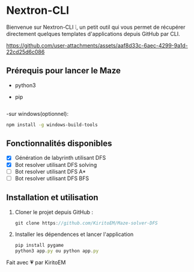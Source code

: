 # Nextron-CLI

Bienvenue sur Nextron-CLI ❕, un petit outil qui vous permet de récupérer directement quelques templates d'applications depuis GitHub par CLI.

https://github.com/user-attachments/assets/aaf8d33c-6aec-4299-9a1d-22cd25d6c086

  
## Prérequis pour lancer le Maze
- python3
- pip 

   ```
-sur windows(optionnel):
   ```bash
   npm install -g windows-build-tools
   ```

## Fonctionnalités disponibles
- [X] Génération de labyrinth utilisant DFS 
- [X] Bot resolver utilisant DFS solving
- [ ] Bot resolver utilisant DFS A*
- [ ] Bot resolver utilisant DFS BFS

## Installation et utilisation

1. Cloner le projet depuis GitHub :

   ```js
   git clone https://github.com/KiritoEM/Maze-solver-DFS
   ```
    
3. Installer les dépendences et lancer l'application
   ```js
   pip install pygame
   python3 app.py ou python app.py
   ```

  Fait avec 💗 par KiritoEM
